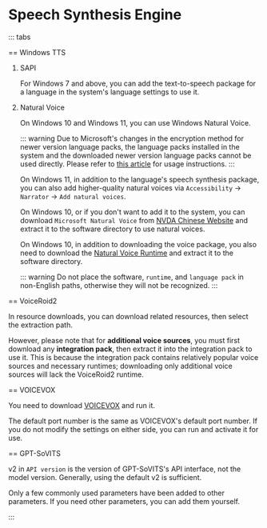 # Speech Synthesis Engine

::: tabs

== Windows TTS

1. SAPI

    For Windows 7 and above, you can add the text-to-speech package for a language in the system's language settings to use it.

1. Natural Voice

    On Windows 10 and Windows 11, you can use Windows Natural Voice.

    ::: warning
    Due to Microsoft's changes in the encryption method for newer version language packs, the language packs installed in the system and the downloaded newer version language packs cannot be used directly. Please refer to [this article](https://www.patreon.com/posts/fixing-use-of-on-133196054) for usage instructions.
    :::

    On Windows 11, in addition to the language's speech synthesis package, you can also add higher-quality natural voices via `Accessibility` -> `Narrator` -> `Add natural voices`.

    On Windows 10, or if you don't want to add it to the system, you can download `Microsoft Natural Voice` from [NVDA Chinese Website](https://www.nvdacn.com/index.php/tts.html) and extract it to the software directory to use natural voices. 

    On Windows 10, in addition to downloading the voice package, you also need to download the [Natural Voice Runtime](https://lunatranslator.org/Resource/microsoft.cognitiveservices.speech) and extract it to the software directory. 

    ::: warning
    Do not place the software, `runtime`, and `language pack` in non-English paths, otherwise they will not be recognized.
    :::
    
== VoiceRoid2

In resource downloads, you can download related resources, then select the extraction path.

However, please note that for **additional voice sources**, you must first download any **integration pack**, then extract it into the integration pack to use it. This is because the integration pack contains relatively popular voice sources and necessary runtimes; downloading only additional voice sources will lack the VoiceRoid2 runtime.

== VOICEVOX

You need to download [VOICEVOX](https://github.com/VOICEVOX/voicevox/releases) and run it.

The default port number is the same as VOICEVOX's default port number. If you do not modify the settings on either side, you can run and activate it for use.

== GPT-SoVITS

v2 in `API version` is the version of GPT-SoVITS's API interface, not the model version. Generally, using the default v2 is sufficient.

Only a few commonly used parameters have been added to other parameters. If you need other parameters, you can add them yourself.

:::